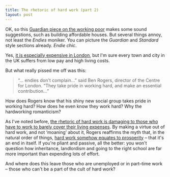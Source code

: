 ```yaml
---
title: The rhetoric of hard work (part 2)
layout: post
---
```


OK, so this <a href="http://www.theguardian.com/uk-news/2014/sep/13/endies-employed-no-disposable-income-struggling-in-london">Guardian piece on the working poor</a> makes some sound suggestions, such as building affordable houses. But several things annoy, not least the <i>Endies</i> moniker. You can picture the <cite>Guardian</cite> and <cite>Standard</cite> style sections already. *Endie chic*.

Yes, <a href="/2014/09/in-my-experience/">it is especially expensive in London</a>, but I'm sure every town and city in the UK suffers from low pay and high living costs.

But what really pissed me off was this:

> &#8220;&hellip; endies don't complain&hellip;&#8221; said Ben Rogers, director of the Centre for London. &#8220;They take pride in working hard, and make an essential contribution&hellip;&#8221;

How does Rogers know that his shiny new social group takes pride in working hard? How does he even know they work hard? Why the hardworking romanticism?

As I've noted before, <a href="/2012/12/the-rhetoric-of-hard-work/">the rhetoric of hard work is damaging to those who have to work to barely cover their living expenses</a>. By making a virtue out of hard work, and not &#8216;moaning&#8217; about it, Rogers reaffirms the myth that, in the natural order of things, <a href="/2014/06/the-morality-of-work/">hard work somehow equates to prosperity</a> &#8211; that it's an end in itself. If you're pliant and passive, all the better: you won't question how inheritance, landlordism and going to the right school are far more important than expending lots of effort.

And where does this leave those who are unemployed or in part&#8211;time work &#8211; those who can't be a part of the cult of hard work?